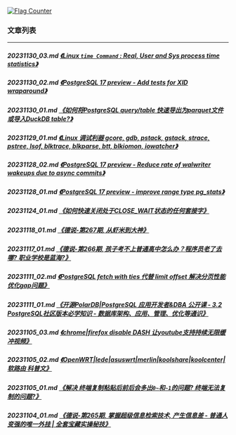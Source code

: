 <a rel="nofollow" href="http://info.flagcounter.com/h9V1"  ><img src="http://s03.flagcounter.com/count/h9V1/bg_FFFFFF/txt_000000/border_CCCCCC/columns_2/maxflags_12/viewers_0/labels_0/pageviews_0/flags_0/"  alt="Flag Counter"  border="0"  ></a>  
  
### 文章列表  
----  
##### 20231130_03.md   [《Linux `time Command` : Real, User and Sys process time statistics》](20231130_03.md)  
##### 20231130_02.md   [《PostgreSQL 17 preview - Add tests for XID wraparound》](20231130_02.md)  
##### 20231130_01.md   [《如何将PostgreSQL query/table 快速导出为parquet文件或导入DuckDB table?》](20231130_01.md)  
##### 20231129_01.md   [《Linux 调试利器 gcore, gdb, pstack, gstack, strace, pstree, lsof, blktrace, blkparse, btt, blkiomon, iowatcher》](20231129_01.md)  
##### 20231128_02.md   [《PostgreSQL 17 preview - Reduce rate of walwriter wakeups due to async commits》](20231128_02.md)  
##### 20231128_01.md   [《PostgreSQL 17 preview - improve range type pg_stats》](20231128_01.md)  
##### 20231124_01.md   [《如何快速关闭处于CLOSE_WAIT状态的任何套接字》](20231124_01.md)  
##### 20231118_01.md   [《德说-第267期, 从虾米到大神》](20231118_01.md)  
##### 20231117_01.md   [《德说-第266期, 孩子考不上普通高中怎么办？程序员老了去哪? 职业学校是蓝海?》](20231117_01.md)  
##### 20231111_02.md   [《PostgreSQL fetch with ties 代替 limit offset 解决分页性能优化gap问题》](20231111_02.md)  
##### 20231111_01.md   [《开源PolarDB|PostgreSQL 应用开发者&DBA 公开课 - 3.2 PostgreSQL社区版本必学知识 - 数据库架构、应用、管理、优化等通识》](20231111_01.md)  
##### 20231105_03.md   [《chrome|firefox disable DASH 让youtube支持持续无限缓冲视频》](20231105_03.md)  
##### 20231105_02.md   [《OpenWRT|lede|asuswrt|merlin|koolshare|koolcenter|软路由 科普文》](20231105_02.md)  
##### 20231105_01.md   [《解决 终端复制粘贴后前后会多出`0~`和`~1`的问题? 终端无法复制的问题?》](20231105_01.md)  
##### 20231104_01.md   [《德说-第265期, 掌握超级信息检索技术, 产生信息差 - 普通人变强的唯一外挂 | 全套宝藏实操秘技》](20231104_01.md)  
